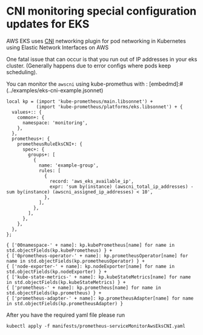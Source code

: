 # CNI monitoring special configuration updates for EKS

AWS EKS uses [CNI](https://github.com/aws/amazon-vpc-cni-k8s) networking plugin for pod networking in Kubernetes using Elastic Network Interfaces on AWS

One fatal issue that can occur is that you run out of IP addresses in your eks cluster. (Generally happens due to error configs where pods keep scheduling).

You can monitor the `awscni` using kube-promethus with : 
[embedmd]:# (../examples/eks-cni-example.jsonnet)
```jsonnet
local kp = (import 'kube-prometheus/main.libsonnet') +
           (import 'kube-prometheus/platforms/eks.libsonnet') + {
  values+:: {
    common+: {
      namespace: 'monitoring',
    },
  },
  prometheus+: {
    prometheusRuleEksCNI+: {
      spec+: {
        groups+: [
          {
            name: 'example-group',
            rules: [
              {
                record: 'aws_eks_available_ip',
                expr: 'sum by(instance) (awscni_total_ip_addresses) - sum by(instance) (awscni_assigned_ip_addresses) < 10',
              },
            ],
          },
        ],
      },
    },
  },
};

{ ['00namespace-' + name]: kp.kubePrometheus[name] for name in std.objectFields(kp.kubePrometheus) } +
{ ['0prometheus-operator-' + name]: kp.prometheusOperator[name] for name in std.objectFields(kp.prometheusOperator) } +
{ ['node-exporter-' + name]: kp.nodeExporter[name] for name in std.objectFields(kp.nodeExporter) } +
{ ['kube-state-metrics-' + name]: kp.kubeStateMetrics[name] for name in std.objectFields(kp.kubeStateMetrics) } +
{ ['prometheus-' + name]: kp.prometheus[name] for name in std.objectFields(kp.prometheus) } +
{ ['prometheus-adapter-' + name]: kp.prometheusAdapter[name] for name in std.objectFields(kp.prometheusAdapter) }
```

After you have the required yaml file please run

```
kubectl apply -f manifests/prometheus-serviceMonitorAwsEksCNI.yaml
```
